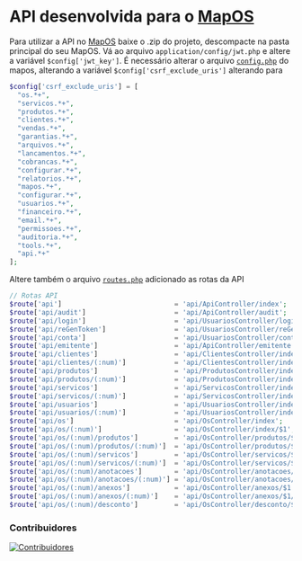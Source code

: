 
# API desenvolvida para o [MapOS](https://github.com/RamonSilva20/mapos)

Para utilizar a API no [MapOS](https://github.com/RamonSilva20/mapos) baixe o .zip do projeto, descompacte na pasta principal do seu MapOS.
Vá ao arquivo `application/config/jwt.php`
e altere a variável `$config['jwt_key']`.
É necessário alterar o arquivo [`config.php`](https://github.com/RamonSilva20/mapos/blob/a6ae21e0e64aa2407005ab246d1c6efa445f68dc/application/config/config.php#L449) do mapos, alterando a variável `$config['csrf_exclude_uris']` alterando para 
```php
$config['csrf_exclude_uris'] = [
  "os.*+",
  "servicos.*+",
  "produtos.*+",
  "clientes.*+",
  "vendas.*+",
  "garantias.*+",
  "arquivos.*+",
  "lancamentos.*+",
  "cobrancas.*+",
  "configurar.*+",
  "relatorios.*+",
  "mapos.*+",
  "configurar.*+",
  "usuarios.*+",
  "financeiro.*+",
  "email.*+",
  "permissoes.*+",
  "auditoria.*+",
  "tools.*+",
  "api.*+"
];
```
Altere também o arquivo [`routes.php`](https://github.com/RamonSilva20/mapos/blob/a6ae21e0e64aa2407005ab246d1c6efa445f68dc/application/config/routes.php#L46) adicionado as rotas da API 
```php
// Rotas API
$route['api']                            = 'api/ApiController/index';
$route['api/audit']                      = 'api/ApiController/audit';
$route['api/login']                      = 'api/UsuariosController/login';
$route['api/reGenToken']                 = 'api/UsuariosController/reGenToken';
$route['api/conta']                      = 'api/UsuariosController/conta';
$route['api/emitente']                   = 'api/ApiController/emitente';
$route['api/clientes']                   = 'api/ClientesController/index';
$route['api/clientes/(:num)']            = 'api/ClientesController/index/$1';
$route['api/produtos']                   = 'api/ProdutosController/index';
$route['api/produtos/(:num)']            = 'api/ProdutosController/index/$1';
$route['api/servicos']                   = 'api/ServicosController/index';
$route['api/servicos/(:num)']            = 'api/ServicosController/index/$1';
$route['api/usuarios']                   = 'api/UsuariosController/index';
$route['api/usuarios/(:num)']            = 'api/UsuariosController/index/$1';
$route['api/os']                         = 'api/OsController/index';
$route['api/os/(:num)']                  = 'api/OsController/index/$1';
$route['api/os/(:num)/produtos']         = 'api/OsController/produtos/$1';
$route['api/os/(:num)/produtos/(:num)']  = 'api/OsController/produtos/$1/$2';
$route['api/os/(:num)/servicos']         = 'api/OsController/servicos/$1';
$route['api/os/(:num)/servicos/(:num)']  = 'api/OsController/servicos/$1/$2';
$route['api/os/(:num)/anotacoes']        = 'api/OsController/anotacoes/$1';
$route['api/os/(:num)/anotacoes/(:num)'] = 'api/OsController/anotacoes/$1/$2';
$route['api/os/(:num)/anexos']           = 'api/OsController/anexos/$1';
$route['api/os/(:num)/anexos/(:num)']    = 'api/OsController/anexos/$1/$2';
$route['api/os/(:num)/desconto']         = 'api/OsController/desconto/$1';
```

### Contribuidores
[![Contribuidores](https://contrib.rocks/image?repo=juliolobo/api-mapos)](https://github.com/juliolobo/api-mapos/graphs/contributors)
